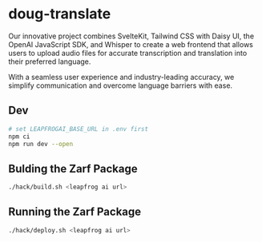 # doug-translate

Our innovative project combines SvelteKit, Tailwind CSS
with Daisy UI, the OpenAI JavaScript SDK, and Whisper
to create a web frontend that allows users to upload
audio files for accurate transcription and translation
into their preferred language.

With a seamless user experience and industry-leading
accuracy, we simplify communication and overcome language barriers with ease.

## Dev

```bash
# set LEAPFROGAI_BASE_URL in .env first
npm ci
npm run dev --open
```

## Bulding the Zarf Package

```bash
./hack/build.sh <leapfrog ai url>
```

## Running the Zarf Package

```bash
./hack/deploy.sh <leapfrog ai url>
```
